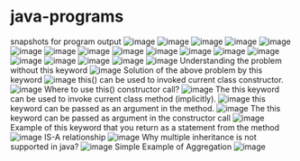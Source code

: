 # java-programs
snapshots for program output
![image](https://user-images.githubusercontent.com/111349018/185042755-f4bc6a4f-f2aa-43c8-ac19-d5fcfdb8dfbd.png)
![image](https://user-images.githubusercontent.com/111349018/185042772-4e0baba5-b172-4aff-831b-51da9c93786d.png)
![image](https://user-images.githubusercontent.com/111349018/185042801-d46d8b59-97c2-463e-a484-083ebe98dd55.png)
![image](https://user-images.githubusercontent.com/111349018/185042815-a1bb7fe2-43d9-4f65-bcd8-a4249dbdc52d.png)
![image](https://user-images.githubusercontent.com/111349018/185042865-1ae71f36-c1b0-42de-8212-f40f954dff05.png)
![image](https://user-images.githubusercontent.com/111349018/185042874-64ee8bc9-3583-4806-ab08-3477204e4215.png)
![image](https://user-images.githubusercontent.com/111349018/185042898-33b011bc-b94a-43a2-9fa6-ae3cf27f9185.png)
![image](https://user-images.githubusercontent.com/111349018/185042913-2f0e0ff1-8e76-43f5-9f64-9e9d8e8faa86.png)
![image](https://user-images.githubusercontent.com/111349018/185042925-91689154-56c5-47fe-93be-4a02a64ed0df.png)
![image](https://user-images.githubusercontent.com/111349018/185042941-dc9a2dc7-b35a-42d6-83eb-fdf473c7f9fe.png)
![image](https://user-images.githubusercontent.com/111349018/185042950-1b235268-e159-4e0f-abb0-8348dbc79826.png)
![image](https://user-images.githubusercontent.com/111349018/185042963-3a8289fa-a0d9-4441-93d9-45aef7fa3eba.png)
![image](https://user-images.githubusercontent.com/111349018/185042983-7031aa8f-7f2b-4548-b0df-8fdc11e373d2.png)
![image](https://user-images.githubusercontent.com/111349018/185042992-b4f1791b-8c07-4401-86f4-9b4ce1e38485.png)
![image](https://user-images.githubusercontent.com/111349018/185043015-c6f04909-80ca-4a74-b0e7-06ddf1d8bdc6.png)
![image](https://user-images.githubusercontent.com/111349018/185043046-a37a661c-edff-4473-b4b9-3364764a0ad6.png)
![image](https://user-images.githubusercontent.com/111349018/185043064-5fc38a7c-0ea9-4a21-ad41-212343c12d00.png)
![image](https://user-images.githubusercontent.com/111349018/185043084-3a314954-5ff7-4dab-bdd4-8a76c692ba07.png)
Understanding the problem without this keyword
![image](https://user-images.githubusercontent.com/111349018/185044262-a96b2fd0-6781-4c7f-bbf9-57dc17203480.png)
Solution of the above problem by this keyword
![image](https://user-images.githubusercontent.com/111349018/185044828-b8e4bb08-20c2-41e4-8f27-cc833e6fe1a7.png)
this() can be used to invoked current class constructor.
![image](https://user-images.githubusercontent.com/111349018/185045347-3adedbee-2ae6-4b87-afd9-71adbbcdc9bc.png)
Where to use this() constructor call?
![image](https://user-images.githubusercontent.com/111349018/185045886-3faf3562-5972-45ae-8903-70f1eb45f1e1.png)
The this keyword can be used to invoke current class method (implicitly).
![image](https://user-images.githubusercontent.com/111349018/185046972-c6d92a2c-02d5-4037-baa8-60f8c14ad4e1.png)
this keyword can be passed as an argument in the method.
![image](https://user-images.githubusercontent.com/111349018/185047214-77b3cedb-444e-471e-b6b5-9d4748c5f16b.png)
The this keyword can be passed as argument in the constructor call
![image](https://user-images.githubusercontent.com/111349018/185049278-cec1318f-1684-4742-93d3-0369793575d7.png)
Example of this keyword that you return as a statement from the method
![image](https://user-images.githubusercontent.com/111349018/185049559-8375b13e-ba06-4c56-8d79-e1351699756d.png)
IS-A relationship
![image](https://user-images.githubusercontent.com/111349018/185052764-872b8952-4734-414d-8f3e-e673bc65c17d.png)
Why multiple inheritance is not supported in java?
![image](https://user-images.githubusercontent.com/111349018/185054382-5f36c764-2b80-4fe2-960a-f57a97292045.png)
Simple Example of Aggregation
![image](https://user-images.githubusercontent.com/111349018/185054713-d5816316-1772-40bf-8f6a-e5d050fcd4f7.png)

